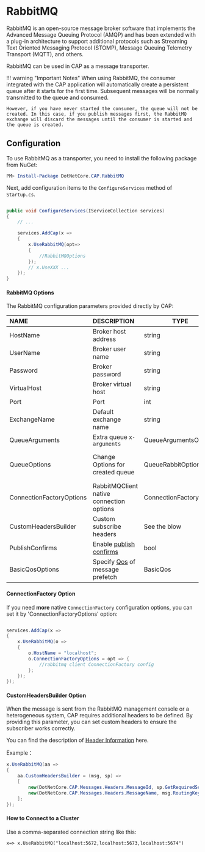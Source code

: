 # RabbitMQ

RabbitMQ is an open-source message broker software that implements the Advanced Message Queuing Protocol (AMQP) and has been extended with a plug-in architecture to support additional protocols such as Streaming Text Oriented Messaging Protocol (STOMP), Message Queuing Telemetry Transport (MQTT), and others.

RabbitMQ can be used in CAP as a message transporter. 

!!! warning "Important Notes"
    When using RabbitMQ, the consumer integrated with the CAP application will automatically create a persistent queue after it starts for the first time. Subsequent messages will be normally transmitted to the queue and consumed.
    
    However, if you have never started the consumer, the queue will not be created. In this case, if you publish messages first, the RabbitMQ exchange will discard the messages until the consumer is started and the queue is created.

## Configuration

To use RabbitMQ as a transporter, you need to install the following package from NuGet:

```powershell
PM> Install-Package DotNetCore.CAP.RabbitMQ

```

Next, add configuration items to the `ConfigureServices` method of `Startup.cs`.

```csharp

public void ConfigureServices(IServiceCollection services)
{
    // ...

    services.AddCap(x =>
    {
        x.UseRabbitMQ(opt=>
        {
            //RabbitMQOptions
        });
        // x.UseXXX ...
    });
}

```

#### RabbitMQ Options

The RabbitMQ configuration parameters provided directly by CAP:

NAME | DESCRIPTION | TYPE | DEFAULT
:---|:---|---|:---
HostName | Broker host address | string | localhost
UserName | Broker user name | string | guest
Password | Broker password | string | guest
VirtualHost | Broker virtual host | string | /
Port | Port | int | -1
ExchangeName | Default exchange name | string | cap.default.topic
QueueArguments  | Extra queue `x-arguments` | QueueArgumentsOptions  |  N/A
QueueOptions  | Change Options for created queue | QueueRabbitOptions  |  { Durable=true, Exclusive=false, AutoDelete=false }
ConnectionFactoryOptions  |  RabbitMQClient native connection options | ConnectionFactory | N/A
CustomHeadersBuilder  | Custom subscribe headers |  See the blow |  N/A
PublishConfirms | Enable [publish confirms](https://www.rabbitmq.com/confirms.html#publisher-confirms) | bool | false
BasicQosOptions | Specify [Qos](https://www.rabbitmq.com/consumer-prefetch.html) of message prefetch | BasicQos | N/A

#### ConnectionFactory Option

If you need **more** native `ConnectionFactory` configuration options, you can set it by 'ConnectionFactoryOptions' option:

```csharp

services.AddCap(x =>
{
    x.UseRabbitMQ(o =>
    {
        o.HostName = "localhost";
        o.ConnectionFactoryOptions = opt => { 
            //rabbitmq client ConnectionFactory config
        };
    });
});

```

#### CustomHeadersBuilder Option

When the message is sent from the RabbitMQ management console or a heterogeneous system, CAP requires additional headers to be defined. By providing this parameter, you can set custom headers to ensure the subscriber works correctly.

You can find the description of [Header Information](../cap/messaging.md#heterogeneous-system-integration) here.

Example：

```cs
x.UseRabbitMQ(aa =>
{
    aa.CustomHeadersBuilder = (msg, sp) =>
    [
        new(DotNetCore.CAP.Messages.Headers.MessageId, sp.GetRequiredService<ISnowflakeId>().NextId().ToString()),
        new(DotNetCore.CAP.Messages.Headers.MessageName, msg.RoutingKey)
    ];
});
```

#### How to Connect to a Cluster

Use a comma-separated connection string like this:

```
x=> x.UseRabbitMQ("localhost:5672,localhost:5673,localhost:5674")
```